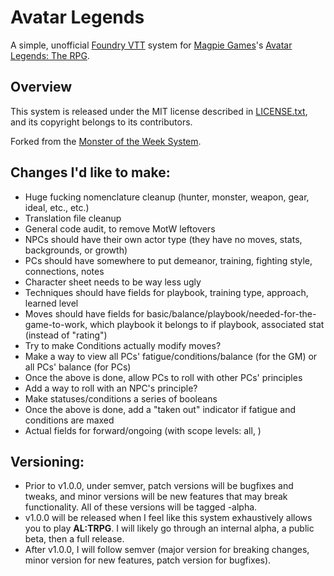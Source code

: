 # Avatar Legends

A simple, unofficial [Foundry VTT](https://foundryvtt.com/) system for [Magpie Games](https://magpiegames.com/)'s [Avatar Legends: The RPG](https://magpiegames.com/pages/avatarrpg).

## Overview

This system is released under the MIT license described in [LICENSE.txt](LICENSE.txt), and its copyright belongs to its contributors.

Forked from the [Monster of the Week System](https://gitlab.com/3cell/monsterweek.git).

## Changes I'd like to make:

* Huge fucking nomenclature cleanup (hunter, monster, weapon, gear, ideal, etc., etc.)
* Translation file cleanup
* General code audit, to remove MotW leftovers
* NPCs should have their own actor type (they have no moves, stats, backgrounds, or growth)
* PCs should have somewhere to put demeanor, training, fighting style, connections, notes
* Character sheet needs to be way less ugly
* Techniques should have fields for playbook, training type, approach, learned level
* Moves should have fields for basic/balance/playbook/needed-for-the-game-to-work, which playbook it belongs to if playbook, associated stat (instead of "rating")
* Try to make Conditions actually modify moves?
* Make a way to view all PCs' fatigue/conditions/balance (for the GM) or all PCs' balance (for PCs)
* Once the above is done, allow PCs to roll with other PCs' principles
* Add a way to roll with an NPC's principle?
* Make statuses/conditions a series of booleans
* Once the above is done, add a "taken out" indicator if fatigue and conditions are maxed
* Actual fields for forward/ongoing (with scope levels: all, )

## Versioning:

* Prior to v1.0.0, under semver, patch versions will be bugfixes and tweaks, and minor versions will be new features that may break functionality. All of these versions will be tagged -alpha.
* v1.0.0 will be released when I feel like this system exhaustively allows you to play **AL:TRPG**. I will likely go through an internal alpha, a public beta, then a full release.
* After v1.0.0, I will follow semver (major version for breaking changes, minor version for new features, patch version for bugfixes).

